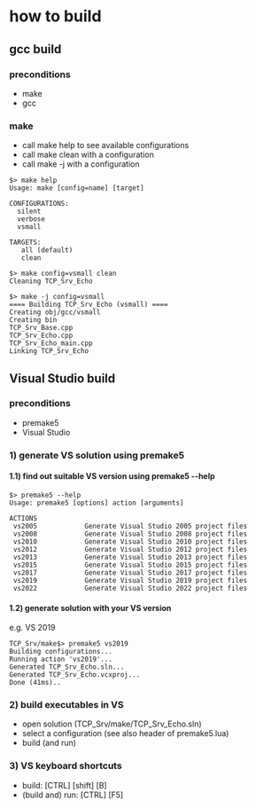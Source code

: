 # how to build
## gcc build
### preconditions
- make
- gcc
### make
- call make help to see available configurations
- call make clean with a configuration
- call make -j with a configuration

````shell
$> make help
Usage: make [config=name] [target]

CONFIGURATIONS:
  silent
  verbose
  vsmall

TARGETS:
   all (default)
   clean

$> make config=vsmall clean
Cleaning TCP_Srv_Echo

$> make -j config=vsmall
==== Building TCP_Srv_Echo (vsmall) ====
Creating obj/gcc/vsmall
Creating bin
TCP_Srv_Base.cpp
TCP_Srv_Echo.cpp
TCP_Srv_Echo_main.cpp
Linking TCP_Srv_Echo
````


## Visual Studio build
### preconditions
- premake5
- Visual Studio

### 1) generate VS solution using premake5
#### 1.1) find out suitable VS version using premake5 --help

````shell
$> premake5 --help
Usage: premake5 [options] action [arguments]

ACTIONS
 vs2005            Generate Visual Studio 2005 project files
 vs2008            Generate Visual Studio 2008 project files
 vs2010            Generate Visual Studio 2010 project files
 vs2012            Generate Visual Studio 2012 project files
 vs2013            Generate Visual Studio 2013 project files
 vs2015            Generate Visual Studio 2015 project files
 vs2017            Generate Visual Studio 2017 project files
 vs2019            Generate Visual Studio 2019 project files
 vs2022            Generate Visual Studio 2022 project files
````
#### 1.2) generate solution with your VS version
e.g. VS 2019
````shell
TCP_Srv/make$> premake5 vs2019
Building configurations...
Running action 'vs2019'...
Generated TCP_Srv_Echo.sln...
Generated TCP_Srv_Echo.vcxproj...
Done (41ms)..
````
### 2) build executables in VS
- open solution (TCP_Srv/make/TCP_Srv_Echo.sln)
- select a configuration (see also header of premake5.lua)
- build (and run)

### 3) VS keyboard shortcuts
- build: [CTRL] [shift] [B]
- (build and) run: [CTRL] [F5]
